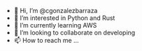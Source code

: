 - 👋 Hi, I’m @cgonzalezbarraza
- 👀 I’m interested in Python and Rust
- 🌱 I’m currently learning AWS
- 💞️ I’m looking to collaborate on developing 
- 📫 How to reach me ...

<!---
cgonzalezbarraza/cgonzalezbarraza is a ✨ special ✨ repository because its `README.md` (this file) appears on your GitHub profile.
You can click the Preview link to take a look at your changes.
--->

